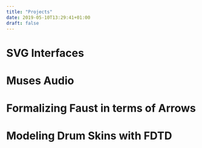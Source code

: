 ```yaml
---
title: "Projects"
date: 2019-05-10T13:29:41+01:00
draft: false
---
```


# SVG Interfaces

# Muses Audio

# Formalizing Faust in terms of Arrows

# Modeling Drum Skins with FDTD 


